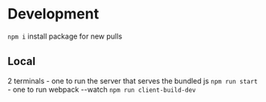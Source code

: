 # Development 


```npm i``` install package for new pulls


## Local

2 terminals - one to run the server that serves the bundled js ```npm run start```
            - one to run webpack --watch ```npm run client-build-dev```